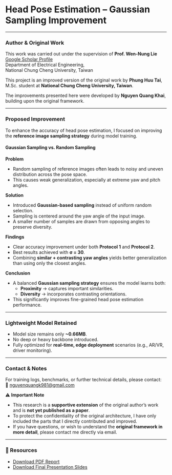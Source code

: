 # Head Pose Estimation – Gaussian Sampling Improvement

---

### Author & Original Work

This work was carried out under the supervision of **Prof. Wen-Nung Lie**  
[Google Scholar Profile](https://scholar.google.com.my/citations?user=Lv6q7ioAAAAJ&hl=en)  
Department of Electrical Engineering,  
National Chung Cheng University, Taiwan  

This project is an improved version of the original work by **Phung Huu Tai**, M.Sc. student at **National Chung Cheng University, Taiwan**.  

The improvements presented here were developed by **Nguyen Quang Khai**, building upon the original framework.  

---

### Proposed Improvement

To enhance the accuracy of head pose estimation, I focused on improving the **reference image sampling strategy** during model training.  

#### Gaussian Sampling vs. Random Sampling  

**Problem**  
- Random sampling of reference images often leads to noisy and uneven distribution across the pose space.  
- This causes weak generalization, especially at extreme yaw and pitch angles.  

**Solution**  
- Introduced **Gaussian-based sampling** instead of uniform random selection.  
- Sampling is centered around the yaw angle of the input image.  
- A smaller number of samples are drawn from opposing angles to preserve diversity.  

**Findings**  
- Clear accuracy improvement under both **Protocol 1** and **Protocol 2**.  
- Best results achieved with **σ = 30**.  
- Combining **similar + contrasting yaw angles** yields better generalization than using only the closest angles.  

**Conclusion**  
- A balanced **Gaussian sampling strategy** ensures the model learns both:  
  - **Proximity** → captures important similarities.  
  - **Diversity** → incorporates contrasting orientations.  
- This significantly improves fine-grained head pose estimation performance.  

---

### Lightweight Model Retained  

- Model size remains only **~0.66MB**.  
- No deep or heavy backbone introduced.  
- Fully optimized for **real-time, edge deployment** scenarios (e.g., AR/VR, driver monitoring).  

---

### Contact & Notes  

For training logs, benchmarks, or further technical details, please contact:  
📩 [nguyenquangk981@gmail.com](mailto:nguyenquangk981@gmail.com)  

⚠️ **Important Note**  
- This research is a **supportive extension** of the original author’s work and is **not yet published as a paper**.  
- To protect the confidentiality of the original architecture, I have only included the parts that I directly contributed and improved.  
- If you have questions, or wish to understand the **original framework in more detail**, please contact me directly via email.  

---

### 📎 Resources  

- [Download PDF Report](documents/Internship_Khai_Slide_version.pdf)  
- [Download Final Presentation Slides](documents/Final_Report_version.pdf)  

